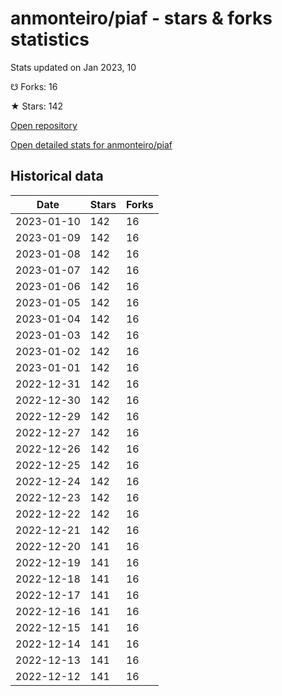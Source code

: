 # anmonteiro/piaf - stars & forks statistics

Stats updated on Jan 2023, 10

☋ Forks: 16

★ Stars: 142

[Open repository](https://github.com/anmonteiro/piaf)

[Open detailed stats for anmonteiro/piaf](https://reviewgithub.com/rep/anmonteiro/piaf)

## Historical data
| Date | Stars | Forks |
|------|-------|-------|
| 2023-01-10 | 142 | 16 | 
| 2023-01-09 | 142 | 16 | 
| 2023-01-08 | 142 | 16 | 
| 2023-01-07 | 142 | 16 | 
| 2023-01-06 | 142 | 16 | 
| 2023-01-05 | 142 | 16 | 
| 2023-01-04 | 142 | 16 | 
| 2023-01-03 | 142 | 16 | 
| 2023-01-02 | 142 | 16 | 
| 2023-01-01 | 142 | 16 | 
| 2022-12-31 | 142 | 16 | 
| 2022-12-30 | 142 | 16 | 
| 2022-12-29 | 142 | 16 | 
| 2022-12-27 | 142 | 16 | 
| 2022-12-26 | 142 | 16 | 
| 2022-12-25 | 142 | 16 | 
| 2022-12-24 | 142 | 16 | 
| 2022-12-23 | 142 | 16 | 
| 2022-12-22 | 142 | 16 | 
| 2022-12-21 | 142 | 16 | 
| 2022-12-20 | 141 | 16 | 
| 2022-12-19 | 141 | 16 | 
| 2022-12-18 | 141 | 16 | 
| 2022-12-17 | 141 | 16 | 
| 2022-12-16 | 141 | 16 | 
| 2022-12-15 | 141 | 16 | 
| 2022-12-14 | 141 | 16 | 
| 2022-12-13 | 141 | 16 | 
| 2022-12-12 | 141 | 16 | 

